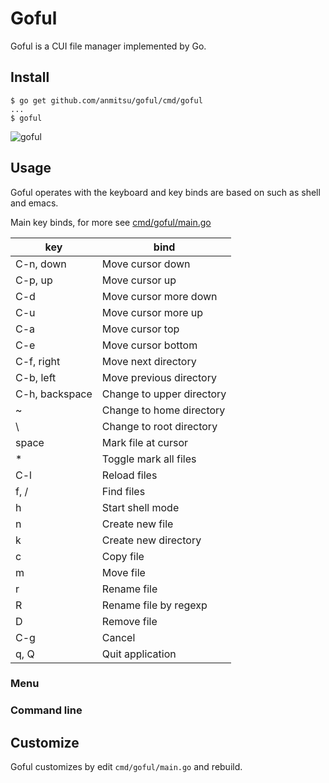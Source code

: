 # Goful

Goful is a CUI file manager implemented by Go.

## Install

    $ go get github.com/anmitsu/goful/cmd/goful
    ...
    $ goful

![goful](<demo.gif>)

## Usage

Goful operates with the keyboard and key binds are based on such as shell and
emacs. 

Main key binds, for more see [cmd/goful/main.go](cmd/goful/main.go)

| key            | bind |
-----------------|-------
| C-n, down      | Move cursor down |
| C-p, up        | Move cursor up |
| C-d            | Move cursor more down |
| C-u            | Move cursor more up |
| C-a            | Move cursor top |
| C-e            | Move cursor bottom |
| C-f, right     | Move next directory |
| C-b, left      | Move previous directory |
| C-h, backspace | Change to upper directory |
| ~              | Change to home directory |
| \              | Change to root directory |
| space          | Mark file at cursor |
| *              | Toggle mark all files |
| C-l            | Reload files |
| f, /           | Find files |
| h              | Start shell mode |
| n              | Create new file |
| k              | Create new directory |
| c              | Copy file |
| m              | Move file |
| r              | Rename file |
| R              | Rename file by regexp |
| D              | Remove file |
| C-g            | Cancel |
| q, Q           | Quit application |

### Menu

### Command line

## Customize

Goful customizes by edit `cmd/goful/main.go` and rebuild.
